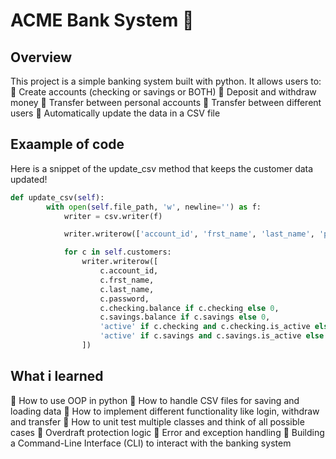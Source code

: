 # ACME Bank System 🏦

## Overview
This project is a simple banking system built with python. It allows users to:
💸 Create accounts (checking or savings or BOTH)
💸 Deposit and withdraw money
💸 Transfer between personal accounts 
💸 Transfer between different users
💸 Automatically update the data in a CSV file


## Exaample of code
Here is a snippet of the update_csv method that keeps the customer data updated!
```python
def update_csv(self):
        with open(self.file_path, 'w', newline='') as f:
            writer = csv.writer(f)

            writer.writerow(['account_id', 'frst_name', 'last_name', 'password', 'balance_checking', 'balance_savings', 'status_checking', 'status_savings'])

            for c in self.customers:
                writer.writerow([
                    c.account_id,
                    c.frst_name,
                    c.last_name,
                    c.password,
                    c.checking.balance if c.checking else 0,
                    c.savings.balance if c.savings else 0,
                    'active' if c.checking and c.checking.is_active else 'inactive',
                    'active' if c.savings and c.savings.is_active else 'inactive',
                ])
 ```


 ## What i learned
 📝 How to use OOP in python
 📝 How to handle CSV files for saving and loading data
 📝 How to implement different functionality like login, withdraw and transfer
 📝 How to unit test multiple classes and think of all possible cases 
 📝 Overdraft protection logic
 📝 Error and exception handling 
 📝 Building a Command-Line Interface (CLI) to interact with the banking system